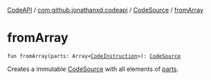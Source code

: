 [CodeAPI](../../index.md) / [com.github.jonathanxd.codeapi](../index.md) / [CodeSource](index.md) / [fromArray](.)

# fromArray

`fun fromArray(parts: Array<`[`CodeInstruction`](../-code-instruction.md)`>): `[`CodeSource`](index.md)

Creates a immutable [CodeSource](index.md) with all elements of [parts](from-array.md#com.github.jonathanxd.codeapi.CodeSource.Companion$fromArray(kotlin.Array((com.github.jonathanxd.codeapi.CodeInstruction)))/parts).

